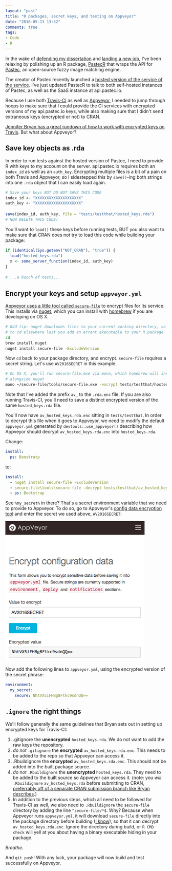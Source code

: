 ```yaml
---
layout: "post"
title: "R packages, secret keys, and testing on Appveyor"
date: "2016-05-13 13:32"
comments: true
tags:
- Code
- R
---
```


In the wake of [defending my dissertation](https://twitter.com/matthewdlincoln/status/722811630791356416) and [landing a new job](https://twitter.com/matthewdlincoln/status/730083315189960705), I've been relaxing by polishing up an R package, [PastecR](https://github.com/mdlincoln/PastecR) that wraps the API for [Pastec](http://pastec.io/), an open-source fuzzy image matching engine.

The creator of Pastec recently launched a [hosted version of the service of the service](https://api.pastec.io).
I've just updated PastecR to talk to both self-hosted instances of Pastec, as well as the SaaS instance at api.pastec.io.

Because I use both [Travis-CI](https://travis-ci.org) as well as [Appveyor](https://ci.appveyor.com), I needed to jump through hoops to make sure that I could provide the CI services with encrypted versions of my api.pastec.io keys, while also making sure that I didn't send extraneous keys (encrypted or not) to CRAN.

[Jennifer Bryan has a great rundown of how to work with encrypted keys on Travis](https://rawgit.com/jennybc/googlesheets/master/vignettes/managing-auth-tokens.html#encrypting-tokens-for-hosted-continuous-integration).
But what about Appveyor?

## Save key objects as .rda

In order to run tests against the hosted version of Pastec, I need to provide R with keys to my account on the server.
api.pastec.io requires both an `index_id` as well as an `auth_key`.
Encrypting multiple files is a bit of a pain on both Travis and Appveyor, so I sidestepped this by `save()`-ing both strings into one `.rda` object that I can easily load again.

``` r
# Save your keys BUT DO NOT SAVE THIS CODE
index_id <- "XXXXXXXXXXXXXXXXXXXX"
auth_key <- "XXXXXXXXXXXXXXXXXXXX"

save(index_id, auth_key, file = "tests/testthat/hosted_keys.rda")
# NOW DELETE THIS CODE!
```

You'll want to `load()` these keys before running tests, BUT you also want to make sure that CRAN does not try to load this code while building your package:

``` r
if (identical(Sys.getenv("NOT_CRAN"), "true")) {
  load("hosted_keys.rda")
  x <- some_server_function(index_id, auth_key)
}

# ...a bunch of tests...
```

## Encrypt your keys and setup `appveyor.yml`

[Appveyor uses a little tool called `secure-file`](https://www.appveyor.com/docs/how-to/secure-files) to encrypt files for its service.
This installs via [nuget](https://www.nuget.org/), which you can install with [homebrew](http://brew.sh/) if you are developing on OS X.

```sh
# Odd tip: nuget downloads files to your current working directory, so make sure
# to cd elsewhere lest you add an errant executable to your R package
cd
brew install nuget
nuget install secure-file -ExcludeVersion
```

Now `cd` back to your package directory, and encrypt.
`secure-file` requires a secret string.
Let's use `AV2016SECRET` in this example:

```sh
# On OS X, you'll run secure-file.exe via mono, which homebrew will install
# alongside nuget
mono ~/secure-file/tools/secure-file.exe -encrypt tests/testthat/hosted_keys.rda -out tests/testthat/av_hosted_keys.rda.enc -secret AV2016SECRET
```

Note that I've added the prefix `av_` to the `.rda.enc` file.
If you are also running Travis-CI, you'll need to save a distinct encrypted version of the same `hosted_keys.rda` file.

You'll now have `av_hosted_keys.rda.enc` sitting in `tests/testthat`.
In order to decrypt this file when it goes to Appveyor, we need to modify the default `appveyor.yml` generated by `devtools::use_appveyor()` describing how Appveyor should decrypt `av_hosted_keys.rda.enc` into `hosted_keys.rda`.

Change:

```yml
install:
  ps: Boostratp
```

to:

```yml
install:
  - nuget install secure-file -ExcludeVersion
  - secure-file\tools\secure-file -decrypt tests/testthat/av_hosted_keys.rda.enc -secret %my_secret% -out tests/testthat/hosted_keys.rda
  - ps: Bootstrap
```

See `%my_secret%` in there?
That's a secret environment variable that we need to provide to Appveyor.
To do so, go to Appveyor's [config data encryption tool](https://ci.appveyor.com/tools/encrypt) and enter the secret we used above, `AV2016SECRET`:

![Appveyor config data encryption tool.](/assets/images-display/appveyor_encrypt.png)

Now add the following lines to `appveyor.yml`, using the encrypted version of the secret phrase:

```yml
environment:
  my_secret:
    secure: NhtVX5iFHBg8Ftkc9sdnQQ==
```

## `.ignore` the right things

We'll follow generally the same guidelines that Bryan sets out in setting up encrypted keys for Travis-CI:

1. .gitignore the **unencrypted** `hosted_keys.rda`. We do not want to add the raw keys the repository.
2. _do not_ `.gitignore` the **encrypted** `av_hosted_keys.rda.enc`. This needs to be added to the repo so that Appveyor can access it.
3. .Rbuildignore the **encrypted** `av_hosted_keys.rda.enc`. This should not be added into the built package source.
3. _do not_ `.Rbuildignore` the **unencrypted** `hosted_keys.rda`. They need to be added to the built source so Appveyor can access it. (note: you _will_ `.Rbuildignore` `av_hosted_keys.rda` before submitting to CRAN, [preferrably off of a separate CRAN submission branch like Bryan describes](https://rawgit.com/jennybc/googlesheets/master/vignettes/managing-auth-tokens.html#the-making-of-googlesheets.tar.gz-for-cran).)
5. In addition to the previous steps, which all need to be followed for Travis-CI as well, we also need to `.Rbuildignore` the `secure-file` directory by adding the line `^secure-file/*$`. Why? Because when Appveyor runs `appveyor.yml`, it will download `secure-file` directly into the package directory before building ([I know](http://i.imgur.com/qMKXZKh.gif)), so that it can decrypt `av_hosted_keys.rda.enc`. Ignore the directory during build, or `R CMD check` will yell at you about having a binary executable hiding in your package.

_Breathe._

And `git push`! With any luck, your package will now build and test successfully on Appveyor.
